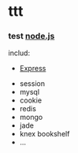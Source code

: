 # ttt
### test [node.js]
includ:
- [Express]
* session
* mysql
* cookie
* redis
* mongo
* jade
* knex bookshelf
* ...

[node.js]: <http://nodejs.org>
[express]: <http://expressjs.com>
